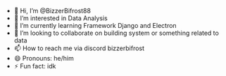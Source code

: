 - 👋 Hi, I’m @BizzerBifrost88
- 👀 I’m interested in Data Analysis
- 🌱 I’m currently learning Framework Django and Electron
- 💞️ I’m looking to collaborate on building system or something related to data
- 📫 How to reach me via discord bizzerbifrost
- 😄 Pronouns: he/him
- ⚡ Fun fact: idk

<!---
BizzerBifrost88/BizzerBifrost88 is a ✨ special ✨ repository because its `README.md` (this file) appears on your GitHub profile.
You can click the Preview link to take a look at your changes.
--->

